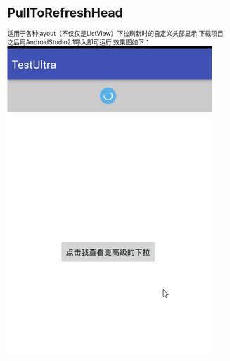 # PullToRefreshHead
适用于各种layout（不仅仅是ListView）下拉刷新时的自定义头部显示
下载项目之后用AndroidStudio2.1导入即可运行
效果图如下：
![image](https://github.com/ITAnt/PullToRefreshHead/blob/master/screenshot/test.gif)
